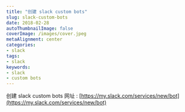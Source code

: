 ```yaml
---
title: "创建 slack custom bots"
slug: slack-custom-bots
date: 2018-02-28
autoThumbnailImage: false
coverImage: /images/cover.jpeg
metaAlignment: center
categories:
- slack
tags:
- slack
keywords:
- slack
- custom bots
---
```


创建 slack custom bots 网址 : [https://my.slack.com/services/new/bot](https://my.slack.com/services/new/bot)
